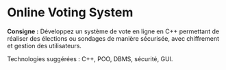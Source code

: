 # Online Voting System

**Consigne :**
Développez un système de vote en ligne en C++ permettant de réaliser des élections ou sondages de manière sécurisée, avec chiffrement et gestion des utilisateurs.

Technologies suggérées : C++, POO, DBMS, sécurité, GUI.
